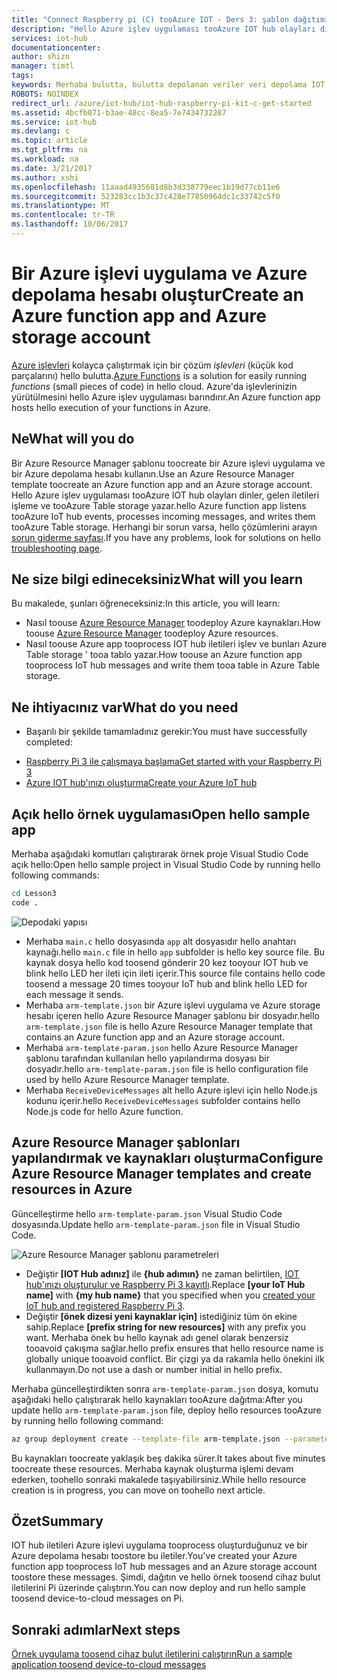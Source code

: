 ```yaml
---
title: "Connect Raspberry pi (C) tooAzure IOT - Ders 3: şablon dağıtımı | Microsoft Docs"
description: "Hello Azure işlev uygulaması tooAzure IOT hub olayları dinler, gelen iletileri işleme ve tooAzure Table storage yazar."
services: iot-hub
documentationcenter: 
author: shizn
manager: timtl
tags: 
keywords: Merhaba bulutta, bulutta depolanan veriler veri depolama IOT bulut hizmeti
ROBOTS: NOINDEX
redirect_url: /azure/iot-hub/iot-hub-raspberry-pi-kit-c-get-started
ms.assetid: 4bcfb071-b3ae-48cc-8ea5-7e7434732287
ms.service: iot-hub
ms.devlang: c
ms.topic: article
ms.tgt_pltfrm: na
ms.workload: na
ms.date: 3/21/2017
ms.author: xshi
ms.openlocfilehash: 11aaad4935681d8b3d338779eec1b19d77cb11e6
ms.sourcegitcommit: 523283cc1b3c37c428e77850964dc1c33742c5f0
ms.translationtype: MT
ms.contentlocale: tr-TR
ms.lasthandoff: 10/06/2017
---
```

# <a name="create-an-azure-function-app-and-azure-storage-account"></a><span data-ttu-id="eef43-104">Bir Azure işlevi uygulama ve Azure depolama hesabı oluştur</span><span class="sxs-lookup"><span data-stu-id="eef43-104">Create an Azure function app and Azure storage account</span></span>
<span data-ttu-id="eef43-105">[Azure işlevleri](../../articles/azure-functions/functions-overview.md) kolayca çalıştırmak için bir çözüm *işlevleri* (küçük kod parçalarını) hello bulutta.</span><span class="sxs-lookup"><span data-stu-id="eef43-105">[Azure Functions](../../articles/azure-functions/functions-overview.md) is a solution for easily running *functions* (small pieces of code) in hello cloud.</span></span> <span data-ttu-id="eef43-106">Azure'da işlevlerinizin yürütülmesini hello Azure işlev uygulaması barındırır.</span><span class="sxs-lookup"><span data-stu-id="eef43-106">An Azure function app hosts hello execution of your functions in Azure.</span></span>

## <a name="what-will-you-do"></a><span data-ttu-id="eef43-107">Ne</span><span class="sxs-lookup"><span data-stu-id="eef43-107">What will you do</span></span>
<span data-ttu-id="eef43-108">Bir Azure Resource Manager şablonu toocreate bir Azure işlevi uygulama ve bir Azure depolama hesabı kullanın.</span><span class="sxs-lookup"><span data-stu-id="eef43-108">Use an Azure Resource Manager template toocreate an Azure function app and an Azure storage account.</span></span> <span data-ttu-id="eef43-109">Hello Azure işlev uygulaması tooAzure IOT hub olayları dinler, gelen iletileri işleme ve tooAzure Table storage yazar.</span><span class="sxs-lookup"><span data-stu-id="eef43-109">hello Azure function app listens tooAzure IoT hub events, processes incoming messages, and writes them tooAzure Table storage.</span></span> <span data-ttu-id="eef43-110">Herhangi bir sorun varsa, hello çözümlerini arayın [sorun giderme sayfası](iot-hub-raspberry-pi-kit-c-troubleshooting.md).</span><span class="sxs-lookup"><span data-stu-id="eef43-110">If you have any problems, look for solutions on hello [troubleshooting page](iot-hub-raspberry-pi-kit-c-troubleshooting.md).</span></span>

## <a name="what-will-you-learn"></a><span data-ttu-id="eef43-111">Ne size bilgi edineceksiniz</span><span class="sxs-lookup"><span data-stu-id="eef43-111">What will you learn</span></span>
<span data-ttu-id="eef43-112">Bu makalede, şunları öğreneceksiniz:</span><span class="sxs-lookup"><span data-stu-id="eef43-112">In this article, you will learn:</span></span>
* <span data-ttu-id="eef43-113">Nasıl toouse [Azure Resource Manager](../../articles/azure-resource-manager/resource-group-overview.md) toodeploy Azure kaynakları.</span><span class="sxs-lookup"><span data-stu-id="eef43-113">How toouse [Azure Resource Manager](../../articles/azure-resource-manager/resource-group-overview.md) toodeploy Azure resources.</span></span>
* <span data-ttu-id="eef43-114">Nasıl toouse Azure app tooprocess IOT hub iletileri işlev ve bunları Azure Table storage ' tooa tablo yazar.</span><span class="sxs-lookup"><span data-stu-id="eef43-114">How toouse an Azure function app tooprocess IoT hub messages and write them tooa table in Azure Table storage.</span></span>

## <a name="what-do-you-need"></a><span data-ttu-id="eef43-115">Ne ihtiyacınız var</span><span class="sxs-lookup"><span data-stu-id="eef43-115">What do you need</span></span>
* <span data-ttu-id="eef43-116">Başarılı bir şekilde tamamladınız gerekir:</span><span class="sxs-lookup"><span data-stu-id="eef43-116">You must have successfully completed:</span></span>
- [<span data-ttu-id="eef43-117">Raspberry Pi 3 ile çalışmaya başlama</span><span class="sxs-lookup"><span data-stu-id="eef43-117">Get started with your Raspberry Pi 3</span></span>](iot-hub-raspberry-pi-kit-c-get-started.md)
- [<span data-ttu-id="eef43-118">Azure IOT hub'ınızı oluşturma</span><span class="sxs-lookup"><span data-stu-id="eef43-118">Create your Azure IoT hub</span></span>](iot-hub-raspberry-pi-kit-c-get-started.md)

## <a name="open-hello-sample-app"></a><span data-ttu-id="eef43-119">Açık hello örnek uygulaması</span><span class="sxs-lookup"><span data-stu-id="eef43-119">Open hello sample app</span></span>
<span data-ttu-id="eef43-120">Merhaba aşağıdaki komutları çalıştırarak örnek proje Visual Studio Code açık hello:</span><span class="sxs-lookup"><span data-stu-id="eef43-120">Open hello sample project in Visual Studio Code by running hello following commands:</span></span>

```bash
cd Lesson3
code .
```

![Depodaki yapısı](media/iot-hub-raspberry-pi-lessons/lesson3/repo_structure_c.png)

* <span data-ttu-id="eef43-122">Merhaba `main.c` hello dosyasında `app` alt dosyasıdır hello anahtarı kaynağı.</span><span class="sxs-lookup"><span data-stu-id="eef43-122">hello `main.c` file in hello `app` subfolder is hello key source file.</span></span> <span data-ttu-id="eef43-123">Bu kaynak dosya hello kod toosend gönderir 20 kez tooyour IOT hub ve blink hello LED her ileti için ileti içerir.</span><span class="sxs-lookup"><span data-stu-id="eef43-123">This source file contains hello code toosend a message 20 times tooyour IoT hub and blink hello LED for each message it sends.</span></span>
* <span data-ttu-id="eef43-124">Merhaba `arm-template.json` bir Azure işlevi uygulama ve Azure storage hesabı içeren hello Azure Resource Manager şablonu bir dosyadır.</span><span class="sxs-lookup"><span data-stu-id="eef43-124">hello `arm-template.json` file is hello Azure Resource Manager template that contains an Azure function app and an Azure storage account.</span></span>
* <span data-ttu-id="eef43-125">Merhaba `arm-template-param.json` hello Azure Resource Manager şablonu tarafından kullanılan hello yapılandırma dosyası bir dosyadır.</span><span class="sxs-lookup"><span data-stu-id="eef43-125">hello `arm-template-param.json` file is hello configuration file used by hello Azure Resource Manager template.</span></span>
* <span data-ttu-id="eef43-126">Merhaba `ReceiveDeviceMessages` alt hello Azure işlevi için hello Node.js kodunu içerir.</span><span class="sxs-lookup"><span data-stu-id="eef43-126">hello `ReceiveDeviceMessages` subfolder contains hello Node.js code for hello Azure function.</span></span>

## <a name="configure-azure-resource-manager-templates-and-create-resources-in-azure"></a><span data-ttu-id="eef43-127">Azure Resource Manager şablonları yapılandırmak ve kaynakları oluşturma</span><span class="sxs-lookup"><span data-stu-id="eef43-127">Configure Azure Resource Manager templates and create resources in Azure</span></span>
<span data-ttu-id="eef43-128">Güncelleştirme hello `arm-template-param.json` Visual Studio Code dosyasında.</span><span class="sxs-lookup"><span data-stu-id="eef43-128">Update hello `arm-template-param.json` file in Visual Studio Code.</span></span>

![Azure Resource Manager şablonu parametreleri](media/iot-hub-raspberry-pi-lessons/lesson3/arm_para_c.png)

* <span data-ttu-id="eef43-130">Değiştir **[IOT Hub adınız]** ile **{hub adımın}** ne zaman belirtilen, [IOT hub'ınızı oluşturulur ve Raspberry Pi 3 kayıtlı](iot-hub-raspberry-pi-kit-c-lesson2-prepare-azure-iot-hub.md).</span><span class="sxs-lookup"><span data-stu-id="eef43-130">Replace **[your IoT Hub name]** with **{my hub name}** that you specified when you [created your IoT hub and registered Raspberry Pi 3](iot-hub-raspberry-pi-kit-c-lesson2-prepare-azure-iot-hub.md).</span></span>
* <span data-ttu-id="eef43-131">Değiştir **[önek dizesi yeni kaynaklar için]** istediğiniz tüm ön ekine sahip.</span><span class="sxs-lookup"><span data-stu-id="eef43-131">Replace **[prefix string for new resources]** with any prefix you want.</span></span> <span data-ttu-id="eef43-132">Merhaba önek bu hello kaynak adı genel olarak benzersiz tooavoid çakışma sağlar.</span><span class="sxs-lookup"><span data-stu-id="eef43-132">hello prefix ensures that hello resource name is globally unique tooavoid conflict.</span></span> <span data-ttu-id="eef43-133">Bir çizgi ya da rakamla hello önekini ilk kullanmayın.</span><span class="sxs-lookup"><span data-stu-id="eef43-133">Do not use a dash or number initial in hello prefix.</span></span>

<span data-ttu-id="eef43-134">Merhaba güncelleştirdikten sonra `arm-template-param.json` dosya, komutu aşağıdaki hello çalıştırarak hello kaynakları tooAzure dağıtma:</span><span class="sxs-lookup"><span data-stu-id="eef43-134">After you update hello `arm-template-param.json` file, deploy hello resources tooAzure by running hello following command:</span></span>

```bash
az group deployment create --template-file arm-template.json --parameters @arm-template-param.json -g iot-sample
```

<span data-ttu-id="eef43-135">Bu kaynakları toocreate yaklaşık beş dakika sürer.</span><span class="sxs-lookup"><span data-stu-id="eef43-135">It takes about five minutes toocreate these resources.</span></span> <span data-ttu-id="eef43-136">Merhaba kaynak oluşturma işlemi devam ederken, toohello sonraki makalede taşıyabilirsiniz.</span><span class="sxs-lookup"><span data-stu-id="eef43-136">While hello resource creation is in progress, you can move on toohello next article.</span></span>

## <a name="summary"></a><span data-ttu-id="eef43-137">Özet</span><span class="sxs-lookup"><span data-stu-id="eef43-137">Summary</span></span>
<span data-ttu-id="eef43-138">IOT hub iletileri Azure işlevi uygulama tooprocess oluşturduğunuz ve bir Azure depolama hesabı toostore bu iletiler.</span><span class="sxs-lookup"><span data-stu-id="eef43-138">You've created your Azure function app tooprocess IoT hub messages and an Azure storage account toostore these messages.</span></span> <span data-ttu-id="eef43-139">Şimdi, dağıtın ve hello örnek toosend cihaz bulut iletilerini Pi üzerinde çalıştırın.</span><span class="sxs-lookup"><span data-stu-id="eef43-139">You can now deploy and run hello sample toosend device-to-cloud messages on Pi.</span></span>

## <a name="next-steps"></a><span data-ttu-id="eef43-140">Sonraki adımlar</span><span class="sxs-lookup"><span data-stu-id="eef43-140">Next steps</span></span>
[<span data-ttu-id="eef43-141">Örnek uygulama toosend cihaz bulut iletilerini çalıştırın</span><span class="sxs-lookup"><span data-stu-id="eef43-141">Run a sample application toosend device-to-cloud messages</span></span>](iot-hub-raspberry-pi-kit-c-lesson3-run-azure-blink.md)

